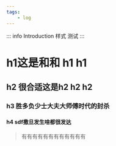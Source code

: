 ```yaml
---
tags: 
    - log
---
```


::: info Introduction
样式 测试
:::

# h1这是和和 h1 h1 

## h2 很合适这是h2 h2 h2 

### h3  胜多负少士大夫大师傅时代的封杀

#### h4  sdf撒旦发生啥都很发达


> 有有有有有有有有有有有有




